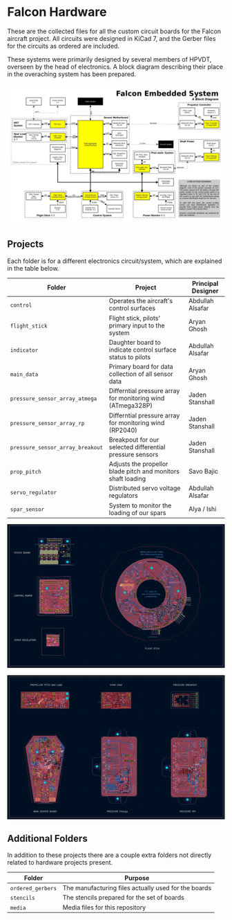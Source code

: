 # Falcon Hardware

These are the collected files for all the custom circuit boards for the Falcon aircraft project. All circuits were designed in KiCad 7, and the Gerber files for the circuits as ordered are included.

These systems were primarily designed by several members of HPVDT, overseen by the head of electronics. A block diagram describing their place in the overaching system has been prepared.

![Embedded system block diagram](./Embedded%20Block%20Diagram.jpg)


## Projects

Each folder is for a different electronics circuit/system, which are explained in the table below. 

| Folder | Project | Principal Designer |
| --- | ---| --- |
| `control` | Operates the aircraft's control surfaces | Abdullah Alsafar |
| `flight_stick` | Flight stick, pilots' primary input to the system | Aryan Ghosh |
| `indicator` | Daughter board to indicate control surface status to pilots | Abdullah Alsafar |
| `main_data` | Primary board for data collection of all sensor data | Aryan Ghosh |
| `pressure_sensor_array_atmega` | Differntial pressure array for monitoring wind (ATmega328P) | Jaden Stanshall |
| `pressure_sensor_array_rp` | Differntial pressure array for monitoring wind (RP2040) | Jaden Stanshall |
| `pressure_sensor_array_breakout` | Breakpout for our selected differential pressure sensors | Jaden Stanshall |
| `prop_pitch` | Adjusts the propellor blade pitch and monitors shaft loading | Savo Bajic |
| `servo_regulator` | Distributed servo voltage regulators | Abdullah Alsafar |
| `spar_sensor` | System to monitor the loading of our spars | Alya / Ishi |

![Control system stencil / boards overview](./media/falcon_control_stencil.png)

![Sensing system stencil / boards overview](./media/falcon_sensor_stencil.png)

## Additional Folders

In addition to these projects there are a couple extra folders not directly related to hardware projects present.

| Folder | Purpose | 
| --- | --- |
| `ordered_gerbers` | The manufacturing files actually used for the boards |
| `stencils` | The stencils prepared for the set of boards | 
| `media` | Media files for this repository |